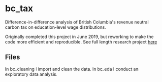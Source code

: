# bc_tax
Difference-in-difference analysis of British Columbia's revenue neutral carbon tax on education-level wage distributions.  

Originally completed this project in June 2019, but reworking to make the code more efficient and reproducible.  See full length research project [here](https://www.cob.calpoly.edu/undergrad/wp-content/uploads/sites/3/2019/06/Sloan.pdf)

## Files
In bc_cleaning I import and clean the data.
In bc_eda I conduct an exploratory data analysis.
